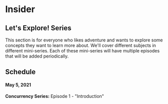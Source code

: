# Insider
## Let's Explore! Series

This section is for everyone who likes adventure and wants to explore some concepts they want to learn more about. We'll cover different subjects in different mini-series. Each of these mini-series will have multiple episodes that will be added periodically.

## Schedule
#### May 5, 2021
**Concurrency Series:** Episode 1 - "Introduction" 